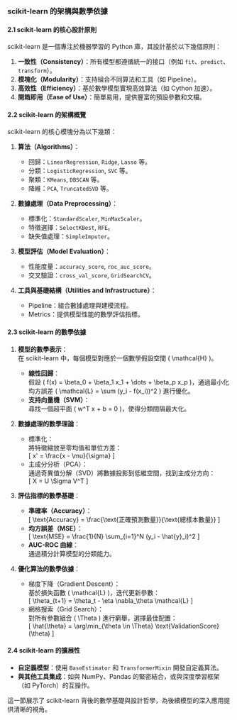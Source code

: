 ### scikit-learn 的架構與數學依據  

#### 2.1 scikit-learn 的核心設計原則  
scikit-learn 是一個專注於機器學習的 Python 庫，其設計基於以下幾個原則：  
1. **一致性（Consistency）**：所有模型都遵循統一的接口（例如 `fit`、`predict`、`transform`）。  
2. **模塊化（Modularity）**：支持組合不同算法和工具（如 Pipeline）。  
3. **高效性（Efficiency）**：基於數學模型實現高效算法（如 Cython 加速）。  
4. **開箱即用（Ease of Use）**：簡單易用，提供豐富的預設參數和文檔。  

#### 2.2 scikit-learn 的架構概覽  
scikit-learn 的核心模塊分為以下幾類：  

1. **算法（Algorithms）**：  
   - 回歸：`LinearRegression`, `Ridge`, `Lasso` 等。  
   - 分類：`LogisticRegression`, `SVC` 等。  
   - 聚類：`KMeans`, `DBSCAN` 等。  
   - 降維：`PCA`, `TruncatedSVD` 等。  

2. **數據處理（Data Preprocessing）**：  
   - 標準化：`StandardScaler`, `MinMaxScaler`。  
   - 特徵選擇：`SelectKBest`, `RFE`。  
   - 缺失值處理：`SimpleImputer`。  

3. **模型評估（Model Evaluation）**：  
   - 性能度量：`accuracy_score`, `roc_auc_score`。  
   - 交叉驗證：`cross_val_score`, `GridSearchCV`。  

4. **工具與基礎結構（Utilities and Infrastructure）**：  
   - Pipeline：組合數據處理與建模流程。  
   - Metrics：提供模型性能的數學評估指標。  

#### 2.3 scikit-learn 的數學依據  

1. **模型的數學表示**：  
   在 scikit-learn 中，每個模型對應於一個數學假設空間 \( \mathcal{H} \)。  
   - **線性回歸**：  
     假設 \( f(x) = \beta_0 + \beta_1 x_1 + \dots + \beta_p x_p \)，通過最小化均方誤差 \( \mathcal{L} = \sum (y_i - f(x_i))^2 \) 進行優化。  
   - **支持向量機（SVM）**：  
     尋找一個超平面 \( w^T x + b = 0 \)，使得分類間隔最大化。  

2. **數據處理的數學理論**：  
   - 標準化：  
     將特徵縮放至零均值和單位方差：  
     \[
     x' = \frac{x - \mu}{\sigma}
     \]  
   - 主成分分析（PCA）：  
     通過奇異值分解（SVD）將數據投影到低維空間，找到主成分方向：  
     \[
     X = U \Sigma V^T
     \]  

3. **評估指標的數學基礎**：  
   - **準確率（Accuracy）**：  
     \[
     \text{Accuracy} = \frac{\text{正確預測數量}}{\text{總樣本數量}}
     \]  
   - **均方誤差（MSE）**：  
     \[
     \text{MSE} = \frac{1}{N} \sum_{i=1}^N (y_i - \hat{y}_i)^2
     \]  
   - **AUC-ROC 曲線**：  
     通過積分計算模型的分類能力。  

4. **優化算法的數學依據**：  
   - 梯度下降（Gradient Descent）：  
     基於損失函數 \( \mathcal{L} \)，迭代更新參數：  
     \[
     \theta_{t+1} = \theta_t - \eta \nabla_\theta \mathcal{L}
     \]  
   - 網格搜索（Grid Search）：  
     對所有參數組合 \( \Theta \) 進行窮舉，選擇最佳配置：  
     \[
     \hat{\theta} = \arg\min_{\theta \in \Theta} \text{ValidationScore}(\theta)
     \]  

#### 2.4 scikit-learn 的擴展性  
- **自定義模型**：使用 `BaseEstimator` 和 `TransformerMixin` 開發自定義算法。  
- **與其他工具集成**：如與 NumPy、Pandas 的緊密結合，或與深度學習框架（如 PyTorch）的互操作。  

這一節展示了 scikit-learn 背後的數學基礎與設計哲學，為後續模型的深入應用提供清晰的視角。